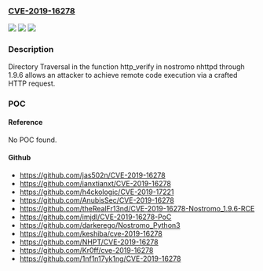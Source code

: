 ### [CVE-2019-16278](https://cve.mitre.org/cgi-bin/cvename.cgi?name=CVE-2019-16278)
![](https://img.shields.io/static/v1?label=Product&message=n%2Fa&color=blue)
![](https://img.shields.io/static/v1?label=Version&message=n%2Fa&color=blue)
![](https://img.shields.io/static/v1?label=Vulnerability&message=n%2Fa&color=brighgreen)

### Description

Directory Traversal in the function http_verify in nostromo nhttpd through 1.9.6 allows an attacker to achieve remote code execution via a crafted HTTP request.

### POC

#### Reference
No POC found.

#### Github
- https://github.com/jas502n/CVE-2019-16278
- https://github.com/ianxtianxt/CVE-2019-16278
- https://github.com/h4ckologic/CVE-2019-17221
- https://github.com/AnubisSec/CVE-2019-16278
- https://github.com/theRealFr13nd/CVE-2019-16278-Nostromo_1.9.6-RCE
- https://github.com/imjdl/CVE-2019-16278-PoC
- https://github.com/darkerego/Nostromo_Python3
- https://github.com/keshiba/cve-2019-16278
- https://github.com/NHPT/CVE-2019-16278
- https://github.com/Kr0ff/cve-2019-16278
- https://github.com/1nf1n17yk1ng/CVE-2019-16278

